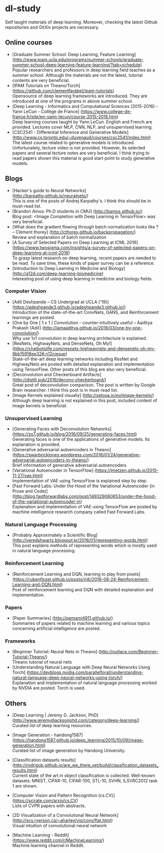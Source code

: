 # dl-study
Self taught materials of deep learning. Moreover, checking the latest Github repositories and GitXiv projects are necessary.

## Online courses
* [Graduate Summer School: Deep Learning, Feature Learning]
(http://www.ipam.ucla.edu/programs/summer-schools/graduate-summer-school-deep-learning-feature-learning/?tab=schedule)
<br>Popular researchers and professors in deep learning field teaches as a summer school. Although the materials are not the latest, tutorial contents are very beneficial.
* [IPAM Tutorials on Theano/Torch]
(https://github.com/clementfarabet/ipam-tutorials)
<br>Opensource of deep learning frameworks are introduced. They are introduced at one of the programs in above summer school.
* [Deep Learning - Informatics and Computational Sciences (2015-2016) - Yann LeCun - Collège de France]
(https://www.college-de-france.fr/site/en-yann-lecun/course-2015-2016.htm)
<br>Deep learning courses taught by Yann LeCun. English and French are provided. Lectures cover MLP, CNN, NLP, and unsupervised learning.
* [CSC2541 - Differential Inference and Generative Models]
(http://www.cs.toronto.edu/~duvenaud/courses/csc2541/index.html)
<br>The latest course related to generative models is introduced. Unfortunately, lecture video is not provided. However, its selected papers and several lecture notes are very beneficial. I think trying to read papers shown this material is good start point to study generative models.

## Blogs
* [Hacker's guide to Neural Networks]
(http://karpathy.github.io/neuralnets/)
<br>This is one of the posts of Andrej Karpathy's. I think this should be in must-read list.
* [Brandon Amos: Ph.D students in CMU]
(http://bamos.github.io/)
<br>Blog post: \<Image Completion with Deep Learning in TensorFlow\> was very beneficial.
* [What does the gradient flowing through batch normalization looks like ? – Clément thorey]
(http://cthorey.github.io/backpropagation/)
<br>Review and explanation of batch normalization
* [A Survey of Selected Papers on Deep Learning at ICML 2016]
(https://www.twosigma.com/insights/a-survey-of-selected-papers-on-deep-learning-at-icml-2016)
<br>To grasp latest research on deep learning, recent papers are needed to be read. To save time, these kinds of paper survey can be a reference.
* [Introduction to Deep Learning in Medicine and Biology]
(http://a12d.com/deep-learning-biomedicine)
<br>Interesting post of using deep learning in medicine and biology fields.

### Computer Vision
* [Adit Deshpande – CS Undergrad at UCLA ('19)]
(https://adeshpande3.github.io/adeshpande3.github.io/)
<br>Introduction of the state-of-the-art ConvNets, GANS, and Reinforcement learnings are posted.
* [One by One [ 1 x 1 ] Convolution - counter-intuitively useful – Aaditya Prakash (Adi)]
(http://iamaaditya.github.io/2016/03/one-by-one-convolution/)
<br>Why use 1x1 convolution in deep learning architecture is explained.
* [ResNets, HighwayNets, and DenseNets, Oh My!]
(https://chatbotslife.com/resnets-highwaynets-and-densenets-oh-my-9bb15918ee32#.n12cjesup)
<br>State-of-the-art deep learning networks including ResNet and HighwayNets are posted with detailed explanation and implementation using TensorFlow. Other posts of this blog are also very beneficial.
* [Deconvolution and Checkerboard Artifacts]
(http://distill.pub/2016/deconv-checkerboard/)
<br>Great post of deconvolution comparison. The post is written by Google Brain researcher. I think this post is in must-read list.
* [Image Kernels explained visually]
(http://setosa.io/ev/image-kernels/)
<br>Although deep learning is not explained in this post, included content of image kernels is beneficial.

### Unsupervised Learning
* [Generating Faces with Deconvolution Networks]
(https://zo7.github.io/blog/2016/09/25/generating-faces.html)
<br>Generating faces is one of the applications of generative models. Its explanation is provided.
* [Generative adversarial autoencoders in Theano]
(https://swarbrickjones.wordpress.com/2016/01/24/generative-adversarial-autoencoders-in-theano/)
<br>Brief information of generative adversarial autoencoders
* [Variational Autoencoder in TensorFlow]
(https://jmetzen.github.io/2015-11-27/vae.html)
<br>Implementation of VAE using TensorFlow is explained step by step.
* [Fast Forward Labs: Under the Hood of the Variational Autoencoder (in Prose and Code)]
(http://blog.fastforwardlabs.com/post/149329060653/under-the-hood-of-the-variational-autoencoder-in)
<br>Explanation and implementation of VAE using TensorFlow are posted by machine intelligence research company called Fast Forward Labs.

### Natural Language Processing
* [Probably Approximately a Scientific Blog]
(http://veredshwartz.blogspot.kr/2016/01/representing-words.html)
<br>This post explains methods of representing words which is mostly used in natural language processing.

### Reinforcement Learning
* [Reinforcement Learning and DQN, learning to play from pixels]
(https://rubenfiszel.github.io/posts/rl4j/2016-08-24-Reinforcement-Learning-and-DQN.html)
<br>Post of reinforcement learning and DQN with detailed explanation and implementation.



### Papers
* [Paper Summaries]
(http://pemami4911.github.io/)
<br>Summaries of papers related to machine learning and various topics concerning artificial intelligence are posted.


### Frameworks
* [Beginner Tutorial: Neural Nets in Theano]
(http://outlace.com/Beginner-Tutorial-Theano/)
<br>Theano tutorial of neural nets
* [Understanding Natural Language with Deep Neural Networks Using Torch]
(https://devblogs.nvidia.com/parallelforall/understanding-natural-language-deep-neural-networks-using-torch/)
<br>Explanation and implementation of natural language processing worked by NVDIA are posted. Torch is used.


## Others
* [Deep Learning | Jeremy D. Jackson, PhD]
(http://www.jeremydjacksonphd.com/category/deep-learning/)
<br>Curated list of deep learning resources.
* [Image Generation - handong1587]
(https://handong1587.github.io/deep_learning/2015/10/09/image-generation.html)
<br>Curated list of image generation by Handong University.

* [Classification datasets results]
(http://rodrigob.github.io/are_we_there_yet/build/classification_datasets_results.html)
<br>Current state of the art in object classification is collected. Well-known datasets: MNIST, CIFAR-10, CIFAR-100, STL-10, SVHN, ILSVRC2012 task 1 are shown.
* [Computer Vision and Pattern Recognition (cs.CV)]
(https://scirate.com/arxiv/cs.CV)
<br>Lists of CVPR papers with abstracts.
* [2D Visualization of a Convolutional Neural Network]
(http://scs.ryerson.ca/~aharley/vis/conv/flat.html)
<br>Visual intuition of convolutional neural network
* [Machine Learning - Reddit]
(https://www.reddit.com/r/MachineLearning/)
<br>Machine learning channel in Reddit.
